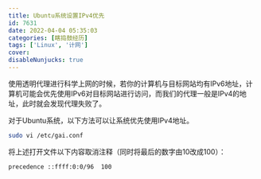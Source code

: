 ```yaml
---
title: Ubuntu系统设置IPv4优先
id: 7631
date: 2022-04-04 05:35:03
categories: [瞎捣鼓经历]
tags: ['Linux', '计网']
cover: 
disableNunjucks: true
---
```


使用透明代理进行科学上网的时候，若你的计算机与目标网站均有IPv6地址，计算机可能会优先使用IPv6对目标网站进行访问，而我们的代理一般是IPv4的地址，此时就会发现代理失败了。

对于Ubuntu系统，以下方法可以让系统优先使用IPv4地址。

```bash
sudo vi /etc/gai.conf
```

将上述打开文件以下内容取消注释（同时将最后的数字由10改成100）：

```plaintext
precedence ::ffff:0:0/96  100
```